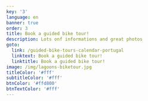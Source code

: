 ```yaml
---
key: '3'
language: en
banner: true
order: 3
title: Book a guided bike tour!
description: Lots onf informations and great photos
goto:
  link: /guided-bike-tours-calendar-portugal
  linktext: Book a guided bike tour!
  linktitle: Book a guided bike tour!
image: /img/lagoons-biketour.jpg
titleColor: '#fff'
subtitleColor: '#fff'
btnColor: '#ffd800'
btnTextColor: '#fff'
---
```


